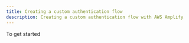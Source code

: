 ```yaml
---
title: Creating a custom authentication flow
description: Creating a custom authentication flow with AWS Amplify
---
```


To get started